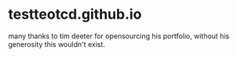 # testteotcd.github.io
many thanks to tim deeter for opensourcing his portfolio, without his generosity this wouldn't exist.
